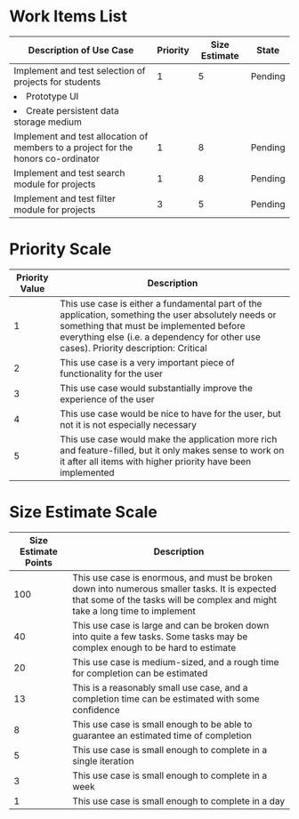 
# Work Items List

Description of Use Case | Priority | Size Estimate | State
--- | --- | --- | ---
Implement and test selection of projects for students | 1 | 5 | Pending
<li>Prototype UI</li> | | |
<li>Create persistent data storage medium</li> | | |
Implement and test allocation of members to a project for the honors co-ordinator | 1 | 8 | Pending
Implement and test search module for projects | 1 | 8 | Pending
Implement and test filter module for projects | 3 | 5 | Pending

# Priority Scale

Priority Value | Description
--- | ---
1 | This use case is either a fundamental part of the application, something the user absolutely needs or something that must be implemented before everything else (i.e. a dependency for other use cases). Priority description: Critical
2 | This use case is a very important piece of functionality for the user
3 | This use case would substantially improve the experience of the user
4 | This use case would be nice to have for the user, but not it is not especially necessary
5 | This use case would make the application more rich and feature-filled, but it only makes sense to work on it after all items with higher priority have been implemented

# Size Estimate Scale
Size Estimate Points | Description
--- | ---
100 | This use case is enormous, and must be broken down into numerous smaller tasks. It is expected that some of the tasks will be complex and might take a long time to implement
40 | This use case is large and can be broken down into quite a few tasks. Some tasks may be complex enough to be hard to estimate
20 | This use case is medium-sized, and a rough time for completion can be estimated
13 | This is a reasonably small use case, and a completion time can be estimated with some confidence
8 | This use case is small enough to be able to guarantee an estimated time of completion
5 | This use case is small enough to complete in a single iteration
3 | This use case is small enough to complete in a week
1 | This use case is small enough to complete in a day

